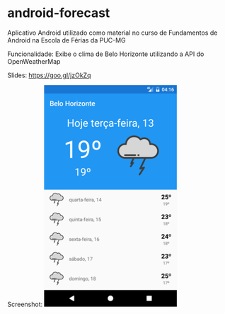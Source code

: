 # android-forecast
Aplicativo Android utilizado como material no curso de Fundamentos de Android na Escola de Férias da PUC-MG

Funcionalidade:
Exibe o clima de Belo Horizonte utilizando a API do OpenWeatherMap

Slides: https://goo.gl/jzOkZq

Screenshot:
<img src="https://github.com/Rafaellg/android-forecast/blob/master/imgs/screenshot_13_12_2016.png?raw=true" width="300"/>
